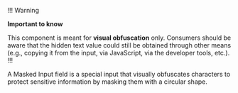 !!! Warning

**Important to know**

This component is meant for **visual obfuscation** only. Consumers should be aware that the hidden text value could still be obtained through other means (e.g., copying it from the input, via JavaScript, via the developer tools, etc.).
!!!

A Masked Input field is a special input that visually obfuscates characters to protect sensitive information by masking them with a circular shape.